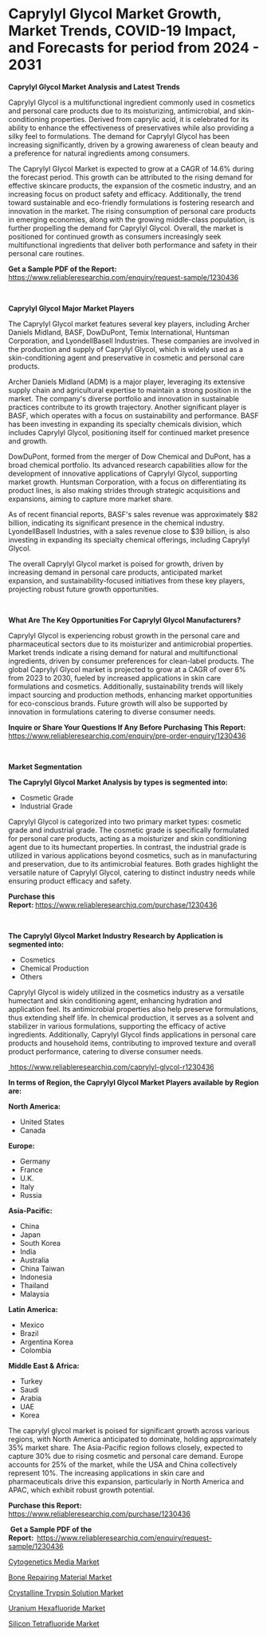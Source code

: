 <p><h1>Caprylyl Glycol Market Growth, Market Trends, COVID-19 Impact, and Forecasts for period from 2024 - 2031</h1></p><p><strong>Caprylyl Glycol Market Analysis and Latest Trends</strong></p>
<p><p>Caprylyl Glycol is a multifunctional ingredient commonly used in cosmetics and personal care products due to its moisturizing, antimicrobial, and skin-conditioning properties. Derived from caprylic acid, it is celebrated for its ability to enhance the effectiveness of preservatives while also providing a silky feel to formulations. The demand for Caprylyl Glycol has been increasing significantly, driven by a growing awareness of clean beauty and a preference for natural ingredients among consumers.</p><p>The Caprylyl Glycol Market is expected to grow at a CAGR of 14.6% during the forecast period. This growth can be attributed to the rising demand for effective skincare products, the expansion of the cosmetic industry, and an increasing focus on product safety and efficacy. Additionally, the trend toward sustainable and eco-friendly formulations is fostering research and innovation in the market. The rising consumption of personal care products in emerging economies, along with the growing middle-class population, is further propelling the demand for Caprylyl Glycol. Overall, the market is positioned for continued growth as consumers increasingly seek multifunctional ingredients that deliver both performance and safety in their personal care routines.</p></p>
<p><strong>Get a Sample PDF of the Report:&nbsp;</strong> <a href="https://www.reliableresearchiq.com/enquiry/request-sample/1230436?utm_campaign=1137&utm_medium=2&utm_source=Github&utm_content=ia&utm_term=10112024&utm_id=caprylyl-glycol">https://www.reliableresearchiq.com/enquiry/request-sample/1230436</a></p>
<p>&nbsp;</p>
<p><strong>Caprylyl Glycol Major Market Players</strong></p>
<p><p>The Caprylyl Glycol market features several key players, including Archer Daniels Midland, BASF, DowDuPont, Temix International, Huntsman Corporation, and LyondellBasell Industries. These companies are involved in the production and supply of Caprylyl Glycol, which is widely used as a skin-conditioning agent and preservative in cosmetic and personal care products.</p><p>Archer Daniels Midland (ADM) is a major player, leveraging its extensive supply chain and agricultural expertise to maintain a strong position in the market. The company's diverse portfolio and innovation in sustainable practices contribute to its growth trajectory. Another significant player is BASF, which operates with a focus on sustainability and performance. BASF has been investing in expanding its specialty chemicals division, which includes Caprylyl Glycol, positioning itself for continued market presence and growth.</p><p>DowDuPont, formed from the merger of Dow Chemical and DuPont, has a broad chemical portfolio. Its advanced research capabilities allow for the development of innovative applications of Caprylyl Glycol, supporting market growth. Huntsman Corporation, with a focus on differentiating its product lines, is also making strides through strategic acquisitions and expansions, aiming to capture more market share.</p><p>As of recent financial reports, BASF's sales revenue was approximately $82 billion, indicating its significant presence in the chemical industry. LyondellBasell Industries, with a sales revenue close to $39 billion, is also investing in expanding its specialty chemical offerings, including Caprylyl Glycol.</p><p>The overall Caprylyl Glycol market is poised for growth, driven by increasing demand in personal care products, anticipated market expansion, and sustainability-focused initiatives from these key players, projecting robust future growth opportunities.</p></p>
<p>&nbsp;</p>
<p><strong>What Are The Key Opportunities For Caprylyl Glycol Manufacturers?</strong></p>
<p><p>Caprylyl Glycol is experiencing robust growth in the personal care and pharmaceutical sectors due to its moisturizer and antimicrobial properties. Market trends indicate a rising demand for natural and multifunctional ingredients, driven by consumer preferences for clean-label products. The global Caprylyl Glycol market is projected to grow at a CAGR of over 6% from 2023 to 2030, fueled by increased applications in skin care formulations and cosmetics. Additionally, sustainability trends will likely impact sourcing and production methods, enhancing market opportunities for eco-conscious brands. Future growth will also be supported by innovation in formulations catering to diverse consumer needs.</p></p>
<p><strong>Inquire or Share Your Questions If Any Before Purchasing This Report:</strong> <a href="https://www.reliableresearchiq.com/enquiry/pre-order-enquiry/1230436?utm_campaign=1137&utm_medium=2&utm_source=Github&utm_content=ia&utm_term=10112024&utm_id=caprylyl-glycol">https://www.reliableresearchiq.com/enquiry/pre-order-enquiry/1230436</a></p>
<p>&nbsp;</p>
<p><strong>Market Segmentation</strong></p>
<p><strong>The Caprylyl Glycol Market Analysis by types is segmented into:</strong></p>
<p><ul><li>Cosmetic Grade</li><li>Industrial Grade</li></ul></p>
<p><p>Caprylyl Glycol is categorized into two primary market types: cosmetic grade and industrial grade. The cosmetic grade is specifically formulated for personal care products, acting as a moisturizer and skin conditioning agent due to its humectant properties. In contrast, the industrial grade is utilized in various applications beyond cosmetics, such as in manufacturing and preservation, due to its antimicrobial features. Both grades highlight the versatile nature of Caprylyl Glycol, catering to distinct industry needs while ensuring product efficacy and safety.</p></p>
<p><strong>Purchase this Report:&nbsp;</strong><a href="https://www.reliableresearchiq.com/purchase/1230436?utm_campaign=1137&utm_medium=2&utm_source=Github&utm_content=ia&utm_term=10112024&utm_id=caprylyl-glycol">https://www.reliableresearchiq.com/purchase/1230436</a></p>
<p>&nbsp;</p>
<p><strong>The Caprylyl Glycol Market Industry Research by Application is segmented into:</strong></p>
<p><ul><li>Cosmetics</li><li>Chemical Production</li><li>Others</li></ul></p>
<p><p>Caprylyl Glycol is widely utilized in the cosmetics industry as a versatile humectant and skin conditioning agent, enhancing hydration and application feel. Its antimicrobial properties also help preserve formulations, thus extending shelf life. In chemical production, it serves as a solvent and stabilizer in various formulations, supporting the efficacy of active ingredients. Additionally, Caprylyl Glycol finds applications in personal care products and household items, contributing to improved texture and overall product performance, catering to diverse consumer needs.</p></p>
<p><a href="https://www.reliableresearchiq.com/caprylyl-glycol-r1230436?utm_campaign=1137&utm_medium=2&utm_source=Github&utm_content=ia&utm_term=10112024&utm_id=caprylyl-glycol">&nbsp;https://www.reliableresearchiq.com/caprylyl-glycol-r1230436</a></p>
<p><strong>In terms of Region, the Caprylyl Glycol Market Players available by Region are:</strong></p>
<p>
    <p> <strong> North America: </strong>
        <ul>
            <li>United States</li>
            <li>Canada</li>
        </ul>
        </p> 
    <p> <strong> Europe: </strong>
        <ul>
            <li>Germany</li>
            <li>France</li>
            <li>U.K.</li>
            <li>Italy</li>
            <li>Russia</li>
        </ul>
        </p> 
    <p> <strong> Asia-Pacific: </strong>
        <ul>
            <li>China</li>
            <li>Japan</li>
            <li>South Korea</li>
            <li>India</li>
            <li>Australia</li>
            <li>China Taiwan</li>
            <li>Indonesia</li>
            <li>Thailand</li>
            <li>Malaysia</li>
        </ul>
        </p> 
    <p> <strong> Latin America: </strong>
        <ul>
            <li>Mexico</li>
            <li>Brazil</li>
            <li>Argentina Korea</li>
            <li>Colombia</li>
        </ul>
        </p> 
    <p> <strong> Middle East & Africa: </strong>
        <ul>
            <li>Turkey</li>
            <li>Saudi</li>
            <li>Arabia</li>
            <li>UAE</li>
            <li>Korea</li>
        </ul>
    </p>
    </p>
<p><p>The caprylyl glycol market is poised for significant growth across various regions, with North America anticipated to dominate, holding approximately 35% market share. The Asia-Pacific region follows closely, expected to capture 30% due to rising cosmetic and personal care demand. Europe accounts for 25% of the market, while the USA and China collectively represent 10%. The increasing applications in skin care and pharmaceuticals drive this expansion, particularly in North America and APAC, which exhibit robust growth potential.</p></p>
<p><strong>Purchase this Report: </strong><a href="https://www.reliableresearchiq.com/purchase/1230436?utm_campaign=1137&utm_medium=2&utm_source=Github&utm_content=ia&utm_term=10112024&utm_id=caprylyl-glycol">https://www.reliableresearchiq.com/purchase/1230436</a></p>
<p>&nbsp;<strong>Get a Sample PDF of the Report:&nbsp;&nbsp;</strong><a href="https://www.reliableresearchiq.com/enquiry/request-sample/1230436?utm_campaign=1137&utm_medium=2&utm_source=Github&utm_content=ia&utm_term=10112024&utm_id=caprylyl-glycol">https://www.reliableresearchiq.com/enquiry/request-sample/1230436</a></p>
<p><strong></strong></p>
<p><p><a href="https://www.linkedin.com/pulse/mapping-cytogenetics-media-market-trends-challenges-breakthroughs-8aoye?utm_campaign=1137&utm_medium=2&utm_source=Github&utm_content=ia&utm_term=10112024&utm_id=caprylyl-glycol">Cytogenetics Media Market</a></p><p><a href="https://issuu.com/reportprime-2/docs/bone-repairing-material-market-size_15fc16ae6cd3a4?utm_campaign=1137&utm_medium=2&utm_source=Github&utm_content=ia&utm_term=10112024&utm_id=caprylyl-glycol">Bone Repairing Material Market</a></p><p><a href="https://www.linkedin.com/pulse/comprehensive-crystalline-trypsin-solution-market-report-regional-mnpne?utm_campaign=1137&utm_medium=2&utm_source=Github&utm_content=ia&utm_term=10112024&utm_id=caprylyl-glycol">Crystalline Trypsin Solution Market</a></p><p><a href="https://github.com/kyleetroxilbu/Market-Research-Report-List-1/blob/main/uranium-hexafluoride-market.md?utm_campaign=1137&utm_medium=2&utm_source=Github&utm_content=ia&utm_term=10112024&utm_id=caprylyl-glycol">Uranium Hexafluoride Market</a></p><p><a href="https://github.com/chaschadedn/Market-Research-Report-List-1/blob/main/silicon-tetrafluoride-market.md?utm_campaign=1137&utm_medium=2&utm_source=Github&utm_content=ia&utm_term=10112024&utm_id=caprylyl-glycol">Silicon Tetrafluoride Market</a></p></p>